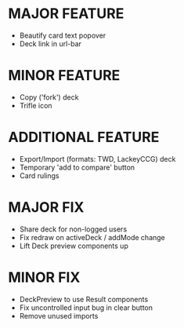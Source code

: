 # MAJOR FEATURE
* Beautify card text popover
* Deck link in url-bar
# MINOR FEATURE
* Copy ('fork') deck
* Trifle icon
# ADDITIONAL FEATURE
* Export/Import (formats: TWD, LackeyCCG) deck
* Temporary 'add to compare' button
* Card rulings
# MAJOR FIX
* Share deck for non-logged users
* Fix redraw on activeDeck / addMode change
* Lift Deck preview components up
# MINOR FIX
* DeckPreview to use Result components
* Fix uncontrolled input bug in clear button
* Remove unused imports
